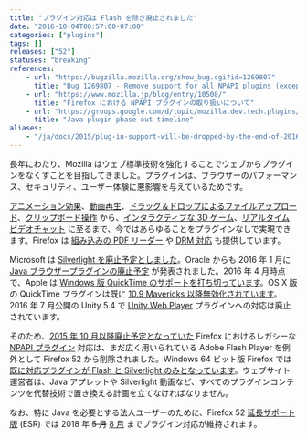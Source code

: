 ```yaml
---
title: "プラグイン対応は Flash を除き廃止されました"
date: "2016-10-04T00:57:00-07:00"
categories: ["plugins"]
tags: []
releases: ["52"]
statuses: "breaking"
references:
    - url: "https://bugzilla.mozilla.org/show_bug.cgi?id=1269807"
      title: "Bug 1269807 - Remove support for all NPAPI plugins (except Flash)"
    - url: "https://www.mozilla.jp/blog/entry/10508/"
      title: "Firefox における NPAPI プラグインの取り扱いについて"
    - url: "https://groups.google.com/d/topic/mozilla.dev.tech.plugins/Cu1rOVEn45M/discussion"
      title: "Java plugin phase out timeline"
aliases:
    - "/ja/docs/2015/plug-in-support-will-be-dropped-by-the-end-of-2016-except-flash/"
---
```

長年にわたり、Mozilla はウェブ標準技術を強化することでウェブからプラグインをなくすことを目指してきました。プラグインは、ブラウザーのパフォーマンス、セキュリティ、ユーザー体験に悪影響を与えているためです。

[アニメーション効果](https://developer.mozilla.org/docs/Web/CSS/CSS_Animations/Using_CSS_animations)、[動画再生](https://developer.mozilla.org/docs/Web/Guide/HTML/Using_HTML5_audio_and_video)、[ドラッグ＆ドロップによるファイルアップロード](https://developer.mozilla.org/docs/Web/Guide/HTML/Drag_and_drop)、[クリップボード操作](https://hacks.mozilla.org/2015/09/flash-free-clipboard-for-the-web/) から、[インタラクティブな 3D ゲーム](https://games.mozilla.org/)、[リアルタイムビデオチャット](https://developer.mozilla.org/docs/Web/Guide/API/WebRTC) に至るまで、今ではあらゆることをプラグインなしで実現できます。Firefox は [組み込みの PDF リーダー](https://support.mozilla.org/kb/view-pdf-files-firefox-without-downloading-them) や [DRM 対応](https://support.mozilla.org/kb/enable-drm) も提供しています。

Microsoft は [Silverlight を廃止予定としました](https://support.microsoft.com/ja-jp/lifecycle?C2=12905)。Oracle からも 2016 年 1 月に [Java ブラウザープラグインの廃止予定](https://blogs.oracle.com/java-platform-group/entry/moving_to_a_plugin_free) が発表されました。2016 年 4 月時点で、Apple は [Windows 版 QuickTime のサポートを打ち切っています](https://support.apple.com/ja-jp/HT201175)。OS X 版の QuickTime プラグインは既に [10.9 Mavericks 以降無効化されています](https://support.apple.com/ja-jp/HT205081)。2016 年 7 月公開の Unity 5.4 で [Unity Web Player](https://blogs.unity3d.com/jp/2015/10/08/unity-web-player-roadmap/) プラグインへの対応は廃止されています。

そのため、[2015 年 10 月以降廃止予定となっていた](https://www.mozilla.jp/blog/entry/10508/) Firefox におけるレガシーな [NPAPI プラグイン](https://developer.mozilla.org/docs/Plugins) 対応は、まだ広く用いられている Adobe Flash Player を例外として Firefox 52 から削除されました。Windows 64 ビット版 Firefox では [既に対応プラグインが Flash と Silverlight のみとなっています](https://www.fxsitecompat.dev/ja/docs/2015/64-bit-firefox-for-windows-is-officially-available-flash-and-silverlight-are-the-only-supported-plug-ins/)。ウェブサイト運営者は、Java アプレットや Silverlight 動画など、すべてのプラグインコンテンツを代替技術で置き換える計画を立てなければなりません。

なお、特に Java を必要とする法人ユーザーのために、Firefox 52 [延長サポート版](https://www.mozilla.jp/business/) (ESR) では 2018 年 <del>5 月</del> <ins>8 月</ins> までプラグイン対応が維持されます。
